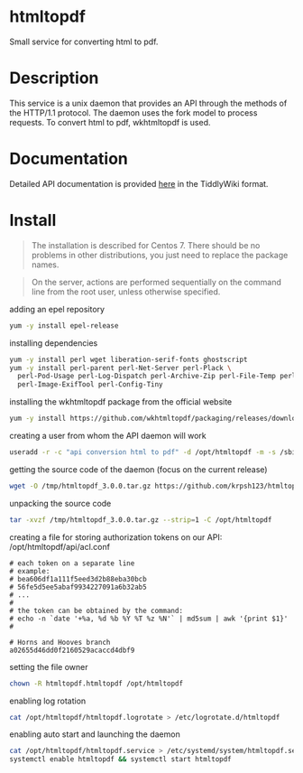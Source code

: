 # htmltopdf
Small service for converting html to pdf.

# Description
This service is a unix daemon that provides an API through the methods of the HTTP/1.1 protocol.
The daemon uses the fork model to process requests. To convert html to pdf, wkhtmltopdf is used.

# Documentation
Detailed API documentation is provided [here](doc/api_htmltopdf.html)
in the TiddlyWiki format.

# Install
> The installation is described for Centos 7.
> There should be no problems in other distributions, you just need to replace the package names.

> On the server, actions are performed sequentially on the command line from the root user, unless otherwise specified.

adding an epel repository
```sh
yum -y install epel-release
```

installing dependencies
```sh
yum -y install perl wget liberation-serif-fonts ghostscript
yum -y install perl-parent perl-Net-Server perl-Plack \
  perl-Pod-Usage perl-Log-Dispatch perl-Archive-Zip perl-File-Temp perl-Capture-Tiny \
  perl-Image-ExifTool perl-Config-Tiny
```

installing the wkhtmltopdf package from the official website
```sh
yum -y install https://github.com/wkhtmltopdf/packaging/releases/download/0.12.6-1/wkhtmltox-0.12.6-1.centos7.x86_64.rpm
```

creating a user from whom the API daemon will work
```sh
useradd -r -c "api conversion html to pdf" -d /opt/htmltopdf -m -s /sbin/nologin htmltopdf
```

getting the source code of the daemon (focus on the current release)
```sh
wget -O /tmp/htmltopdf_3.0.0.tar.gz https://github.com/krpsh123/htmltopdf/archive/refs/tags/3.0.0.tar.gz
```

unpacking the source code
```sh
tar -xvzf /tmp/htmltopdf_3.0.0.tar.gz --strip=1 -C /opt/htmltopdf
```

creating a file for storing authorization tokens on our API: /opt/htmltopdf/api/acl.conf
```
# each token on a separate line
# example:
# bea606df1a111f5eed3d2b88eba30bcb
# 56fe5d5ee5abaf9934227091a6b32ab5
# ...
#
# the token can be obtained by the command:
# echo -n `date '+%a, %d %b %Y %T %z %N'` | md5sum | awk '{print $1}'
#

# Horns and Hooves branch
a02655d46dd0f2160529acaccd4dbf9
```

setting the file owner
```sh
chown -R htmltopdf.htmltopdf /opt/htmltopdf
```

enabling log rotation
```sh
cat /opt/htmltopdf/htmltopdf.logrotate > /etc/logrotate.d/htmltopdf
```

enabling auto start and launching the daemon
```sh
cat /opt/htmltopdf/htmltopdf.service > /etc/systemd/system/htmltopdf.service
systemctl enable htmltopdf && systemctl start htmltopdf
```

